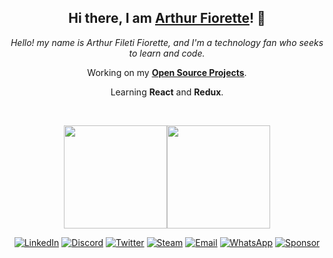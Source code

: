 <h2 align="center">
  <strong>Hi there, I am <a href="https://github.com/ArthurFiorette">Arthur Fiorette</a>! 👋</strong>
</h2>
<p align="center">
  <i>Hello! my name is Arthur Fileti Fiorette, and I'm a technology fan who seeks to learn and code.</i>
</p>
<p align="center">
  Working on my
  <a href="https://github.com/ArthurFiorette?tab=repositories"><strong>Open Source Projects</strong></a
  >.
</p>
<p align="center">Learning <strong>React</strong> and <strong>Redux</strong>.</p>
<br />
<p align="center">
  <img
    height="165px"
    src="https://github-readme-stats.vercel.app/api?username=ArthurFiorette&count_private=true&show_icons=true"
  /><img height="165px" src="https://github-readme-stats.vercel.app/api/top-langs/?username=ArthurFiorette&layout=compact" />
</p>
<p align="center">
  <a href="https://www.linkedin.com/in/arthurfiorette/"
    ><img src="https://img.shields.io/badge/LinkedIn-0A66C2?style=flat-square&logo=linkedin&logoColor=white" alt="LinkedIn"
  /></a>
  <a href="https://discord.gg/B4KKNYRzyR/"
    ><img src="https://img.shields.io/badge/Discord-7289DA?style=flat-square&logo=discord&logoColor=white" alt="Discord"
  /></a>
  <a href="https://twitter.com/ArthurFiorette/"
    ><img src="https://img.shields.io/badge/Twitter-1DA1F2?style=flat-square&logo=twitter&logoColor=white" alt="Twitter"
  /></a>
  <a href="https://steamcommunity.com/profiles/76561198850668121"
    ><img src="https://img.shields.io/badge/Steam-000000?style=flat-square&logo=steam&logoColor=white" alt="Steam"
  /></a>
  <a href="mailto:arthur.fiorette@gmail.com"
    ><img src="https://img.shields.io/badge/Email-EA4335?style=flat-square&logo=gmail&logoColor=white" alt="Email"
  /></a>
  <a href="https://api.whatsapp.com/send?phone=5528999772770&text=Hi!%20I%20came%20from%20your%20GitHub."
    ><img src="https://img.shields.io/badge/WhatsApp-25D366?style=flat-square&logo=whatsapp&logoColor=white" alt="WhatsApp"
  /></a>
  <a href="http://bit.ly/steam-tradelink"
    ><img
      src="https://img.shields.io/badge/Sponsor-EA4AAA?style=flat-square&logo=github-sponsors&logoColor=white"
      alt="Sponsor"
  /></a>
</p>
